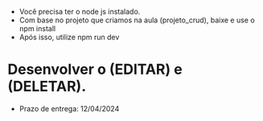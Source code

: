 
- Você precisa ter o node js instalado.
- Com base no projeto que criamos na aula (projeto_crud), baixe e use o npm install
- Após isso, utilize npm run dev

# Desenvolver o (EDITAR) e (DELETAR).

- Prazo de entrega: 12/04/2024

